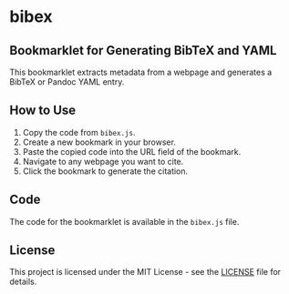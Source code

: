 # bibex

## Bookmarklet for Generating BibTeX and YAML

This bookmarklet extracts metadata from a webpage and generates a BibTeX or Pandoc YAML entry.

## How to Use

1. Copy the code from `bibex.js`.
2. Create a new bookmark in your browser.
3. Paste the copied code into the URL field of the bookmark.
4. Navigate to any webpage you want to cite.
5. Click the bookmark to generate the citation.

## Code

The code for the bookmarklet is available in the `bibex.js` file.

## License

This project is licensed under the MIT License - see the [LICENSE](LICENSE) file for details.

